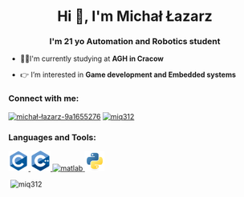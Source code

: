 <h1 align="center">Hi 👋, I'm Michał Łazarz</h1>
<h3 align="center">I'm 21 yo Automation and Robotics student</h3>


- 👨‍🎓I'm currently studying at **AGH in Cracow**

- 👉 I’m interested in **Game development and Embedded systems**

<h3 align="left">Connect with me:</h3>
<p align="left">
<a href="https://linkedin.com/in/michał-łazarz-9a1655276" target="blank"><img align="center" src="https://raw.githubusercontent.com/rahuldkjain/github-profile-readme-generator/master/src/images/icons/Social/linked-in-alt.svg" alt="michał-łazarz-9a1655276" height="30" width="40" /></a>
<a href="https://www.leetcode.com/miq312" target="blank"><img align="center" src="https://raw.githubusercontent.com/rahuldkjain/github-profile-readme-generator/master/src/images/icons/Social/leet-code.svg" alt="miq312" height="30" width="40" /></a>
</p>

<h3 align="left">Languages and Tools:</h3>
<p align="left"> <a href="https://www.cprogramming.com/" target="_blank" rel="noreferrer"> <img src="https://raw.githubusercontent.com/devicons/devicon/master/icons/c/c-original.svg" alt="c" width="40" height="40"/> </a> <a href="https://www.w3schools.com/cpp/" target="_blank" rel="noreferrer"> <img src="https://raw.githubusercontent.com/devicons/devicon/master/icons/cplusplus/cplusplus-original.svg" alt="cplusplus" width="40" height="40"/> </a> <a href="https://www.mathworks.com/" target="_blank" rel="noreferrer"> <img src="https://upload.wikimedia.org/wikipedia/commons/2/21/Matlab_Logo.png" alt="matlab" width="40" height="40"/> </a> <a href="https://www.python.org" target="_blank" rel="noreferrer"> <img src="https://raw.githubusercontent.com/devicons/devicon/master/icons/python/python-original.svg" alt="python" width="40" height="40"/> </a> </p>

<p>&nbsp;<img align="center" src="https://github-readme-stats.vercel.app/api?username=miq312&show_icons=true&locale=en" alt="miq312" /></p>
